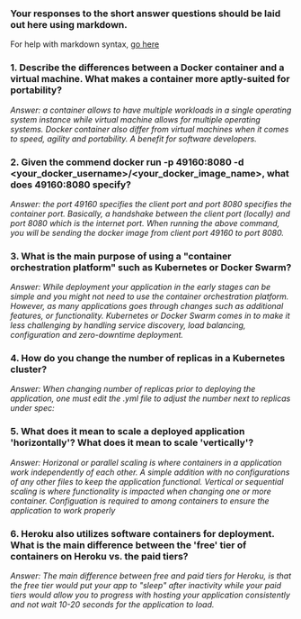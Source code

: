 ### Your responses to the short answer questions should be laid out here using markdown.

For help with markdown syntax, [go here](https://github.com/adam-p/markdown-here/wiki/Markdown-Cheatsheet)

### 1.  Describe the differences between a Docker container and a virtual machine. What makes a container more aptly-suited for portability?
*Answer: a container allows to have multiple workloads in a single operating system instance while virtual machine allows for multiple operating systems.  Docker container also differ from virtual machines when it comes to speed, agility and portability.  A benefit for software developers.*

### 2.  Given the commend docker run -p 49160:8080 -d <your_docker_username>/<your_docker_image_name>, what does 49160:8080 specify?
*Answer: the port 49160 specifies the client port and port 8080 specifies the container port.  Basically, a handshake between the client port (locally) and port 8080 which is the internet port.  When running the above command, you will be sending the docker image from client port 49160 to port 8080.*

### 3.  What is the main purpose of using a "container orchestration platform" such as Kubernetes or Docker Swarm?
*Answer: While deployment your application in the early stages can be simple and you might not need to use the container orchestration platform.  However, as many applications goes through changes such as additional features, or functionality.  Kubernetes or Docker Swarm comes in to make it less challenging by handling service discovery, load balancing, configuration and zero-downtime deployment.*

### 4.  How do you change the number of replicas in a Kubernetes cluster?
*Answer: When changing number of replicas prior to deploying the application, one must edit the .yml file to adjust the number next to replicas under spec:*

### 5.  What does it mean to scale a deployed application 'horizontally'? What does it mean to scale 'vertically'?
*Answer: Horizonal or parallel scaling is where containers in a application work independently of each other.  A simple addition with no configurations of any other files to keep the application functional.  Vertical or sequential scaling is where functionality is impacted when changing one or more container.  Configuation is required to among containers to ensure the application to work properly*

### 6.  Heroku also utilizes software containers for deployment. What is the main difference between the 'free' tier of containers on Heroku vs. the paid tiers?
*Answer: The main difference between free and paid tiers for Heroku, is that the free tier would put your app to "sleep" after inactivity while your paid tiers would allow you to progress with hosting your application consistently and not wait 10-20 seconds for the application to load.*